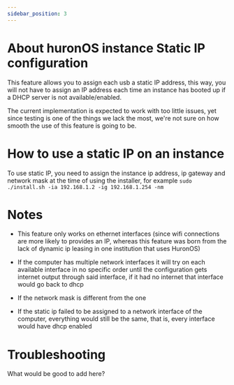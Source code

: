 ```yaml
---
sidebar_position: 3
---
```

# About huronOS instance Static IP configuration
This feature allows you to assign each usb a static IP address, this way, you will not have to assign an IP address each time an instance has booted up if a DHCP server is not available/enabled. 

The current implementation is expected to work with too little issues, yet since testing is one of the things we lack the most, we're not sure on how smooth the use of this feature is going to be.

# How to use a static IP on an instance

To use static IP, you need to assign the instance ip address, ip gateway and network mask at the time of using the installer, for example `sudo ./install.sh -ia 192.168.1.2 -ig 192.168.1.254 -nm`

# Notes

- This feature only works on ethernet interfaces (since wifi connections are more likely to provides an IP, whereas this feature was born from the lack of dynamic ip leasing in one institution that uses HuronOS)

- If the computer has multiple network interfaces it will try on each available interface in no specific order until the configuration gets internet output through said interface, if it had no internet that interface would go back to dhcp

- If the network mask is different from the one

- If the static ip failed to be assigned to a network interface of the computer, everything would still be the same, that is, every interface would have dhcp enabled

# Troubleshooting

What would be good to add here?